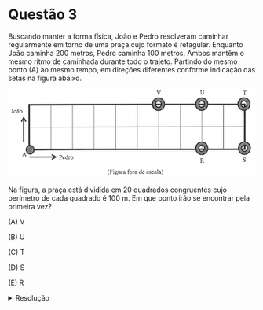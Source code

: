 # Questão 3

Buscando manter a forma física, João e Pedro resolveram caminhar regularmente em torno de uma praça cujo formato é retagular. Enquanto João caminha 200 metros, Pedro caminha 100 metros. Ambos mantêm o mesmo ritmo de caminhada durante todo o trajeto. Partindo do mesmo ponto (A) ao mesmo tempo, em direções diferentes conforme indicação das setas na figura abaixo.

![image](./img/questao03_fig01.png)

Na figura, a praça está dividida em 20 quadrados congruentes cujo perímetro de cada quadrado é 100 m. Em que ponto irão se encontrar pela primeira vez?

(A) V

(B) U

(C) T

(D) S

(E) R

<details>
  <summary>Resolução</summary>
  
  ## Resolução

  A primeira coisa a se fazer aqui é calcular quanto mede o lado de cada quadrado. Sendo o perímetro igual a 100 m, sabendo que no quadrado são 4 lados iguais, cada lado mede 25 m.
  
  ![image](./img/resolucao03_fig01.png)

  Logo, se João caminha 200 m, ele caminha por \\( 200 \div 25 = 8 \\) lados de quadrado, enquanto que Pedro caminha \\( 100 \div 25 = 4 \\) lados de quadrado. Podemos marcar na própria figura esses passos e assim encontrar visualmente a resposta:

  Numa primeira rodada, João andou 8 lados, ou seja, 2 para cima mais 6 para a direita, enquanto Pedro andou 4 lados para a direita:

  ![image](./img/resolucao03_fig02.png)

  Numa próxima rodada, João andou mais 8 lados, ou seja, 4 para a direita, 2 para baixo e 2 para a esquerda, e Pedro andou mais 4 lados para a direita:

  ![image](./img/resolucao03_fig03.png)

  Assim, o primeiro encontro deles deu-se no ponto R.

  > Resposta: Alternativa (E)
</details>